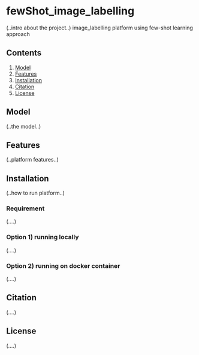 # fewShot_image_labelling

(..intro about the project..) image_labelling platform using few-shot learning approach

## Contents
1. [Model](#model)
2. [Features](#features)
3. [Installation](#installation)
4. [Citation](#citation)
5. [License](#license)

## Model

(..the model..)

## Features

(..platform features..)

## Installation

(..how to run platform..)

### Requirement

(....)

### Option 1) running locally

(....)

### Option 2) running on docker container

(....)

## Citation

(....)

## License

(....)
